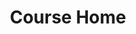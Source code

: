 ---
title: "Course Home"
course-description: ""
course-highlights: ""
instructors: []
topics: []
course-number: ""
term: ""
level: ""
features: []
---